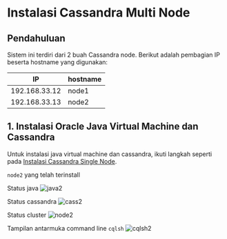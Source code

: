 # Instalasi Cassandra Multi Node

## Pendahuluan
Sistem ini terdiri dari 2 buah Cassandra node. Berikut adalah pembagian IP beserta hostname yang digunakan:

| IP            | hostname  |
|---------------|-----------|
| 192.168.33.12	| node1     |
| 192.168.33.13	| node2     |

## 1. Instalasi Oracle Java Virtual Machine dan Cassandra
Untuk instalasi java virtual machine dan cassandra, ikuti langkah seperti pada [Instalasi Cassandra Single Node](https://github.com/masasih21/Basis-Data-Terdistribusi/tree/master/tugas%204/single-node).

```node2``` yang telah terinstall

Status java
![java2](screenshot/java2.png)

Status cassandra
![cass2](screenshot/cass2.png)

Status cluster
![node2](screenshot/node2.png)

Tampilan antarmuka command line ```cqlsh```
![cqlsh2](screenshot/cqlsh2.png)
